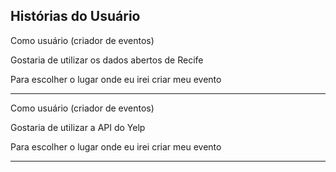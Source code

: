 ## Histórias do Usuário



Como usuário (criador de eventos)

Gostaria de utilizar os dados abertos de Recife

Para escolher o lugar onde eu irei criar meu evento

  ------------------------

Como usuário (criador de eventos)

Gostaria de utilizar a API do Yelp

Para escolher o lugar onde eu irei criar meu evento

  ------------------------